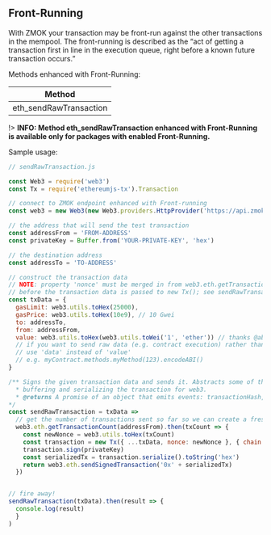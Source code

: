 ## Front-Running

With ZMOK your transaction may be front-run against the other transactions in the mempool. The front-running is described as the “act of getting a transaction first in line in the execution queue, right before a known future transaction occurs.”

Methods enhanced with Front-Running:

| Method |
| ------ |
|eth_sendRawTransaction|

!> **INFO: Method eth_sendRawTransaction enhanced with Front-Running is available only for packages with enabled Front-Running.**

Sample usage:

```js
// sendRawTransaction.js

const Web3 = require('web3')
const Tx = require('ethereumjs-tx').Transaction

// connect to ZMOK endpoint enhanced with Front-running
const web3 = new Web3(new Web3.providers.HttpProvider('https://api.zmok.io/fr/YOUR-APP_ID'))

// the address that will send the test transaction
const addressFrom = 'FROM-ADDRESS'
const privateKey = Buffer.from('YOUR-PRIVATE-KEY', 'hex')

// the destination address
const addressTo = 'TO-ADDRESS'

// construct the transaction data
// NOTE: property 'nonce' must be merged in from web3.eth.getTransactionCount
// before the transaction data is passed to new Tx(); see sendRawTransaction below.
const txData = {
  gasLimit: web3.utils.toHex(25000),
  gasPrice: web3.utils.toHex(10e9), // 10 Gwei
  to: addressTo,
  from: addressFrom,
  value: web3.utils.toHex(web3.utils.toWei('1', 'ether')) // thanks @abel30567
  // if you want to send raw data (e.g. contract execution) rather than sending tokens,
  // use 'data' instead of 'value'
  // e.g. myContract.methods.myMethod(123).encodeABI()
}

/** Signs the given transaction data and sends it. Abstracts some of the details of
  * buffering and serializing the transaction for web3.
  * @returns A promise of an object that emits events: transactionHash, receipt, confirmation, error
*/
const sendRawTransaction = txData =>
  // get the number of transactions sent so far so we can create a fresh nonce
  web3.eth.getTransactionCount(addressFrom).then(txCount => {
    const newNonce = web3.utils.toHex(txCount)
    const transaction = new Tx({ ...txData, nonce: newNonce }, { chain: 'mainnet' }) // or 'rinkeby'
    transaction.sign(privateKey)
    const serializedTx = transaction.serialize().toString('hex')
    return web3.eth.sendSignedTransaction('0x' + serializedTx)
  })


// fire away!
sendRawTransaction(txData).then(result => {
  console.log(result)
  }
)
```
